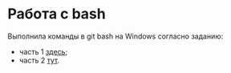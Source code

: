 # **Работа с bash**

Выполнила команды в git bash на Windows согласно заданию:
+ часть 1 [здесь](https://github.com/VeraChernyavskaya/git_bash/blob/main/bash1.txt);
+ часть 2 [тут](https://github.com/VeraChernyavskaya/git_bash/blob/main/bash2.txt).
